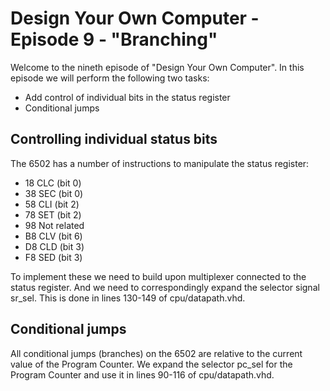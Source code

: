 # Design Your Own Computer - Episode 9 - "Branching"

Welcome to the nineth episode of "Design Your Own Computer". In this episode
we will perform the following two tasks:
* Add control of individual bits in the status register
* Conditional jumps

## Controlling individual status bits
The 6502 has a number of instructions to manipulate the
status register:
* 18 CLC    (bit 0)
* 38 SEC    (bit 0)
* 58 CLI    (bit 2)
* 78 SET    (bit 2)
* 98    Not related
* B8 CLV    (bit 6)
* D8 CLD    (bit 3)
* F8 SED    (bit 3)

To implement these we need to build upon multiplexer connected to
the status register. And we need to correspondingly expand the selector signal
sr\_sel. This is done in lines 130-149 of cpu/datapath.vhd.

## Conditional jumps
All conditional jumps (branches) on the 6502 are relative to the current
value of the Program Counter. We expand the selector pc\_sel for the Program
Counter and use it in lines 90-116 of cpu/datapath.vhd.
